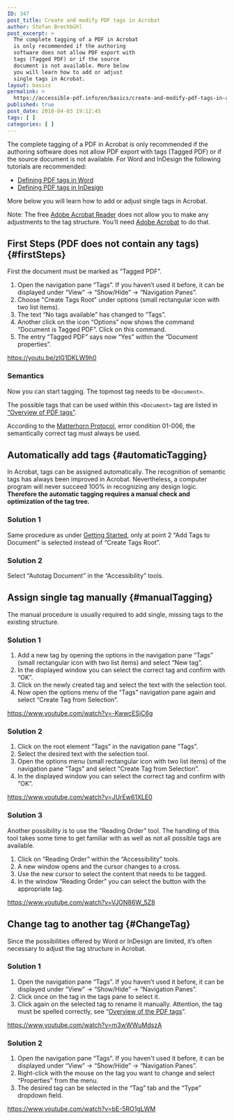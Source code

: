 ```yaml
---
ID: 347
post_title: Create and modify PDF tags in Acrobat
author: Stefan Brechbühl
post_excerpt: >
  The complete tagging of a PDF in Acrobat
  is only recommended if the authoring
  software does not allow PDF export with
  tags (Tagged PDF) or if the source
  document is not available. More below
  you will learn how to add or adjust
  single tags in Acrobat.
layout: basics
permalink: >
  https://accessible-pdf.info/en/basics/create-and-modify-pdf-tags-in-acrobat/
published: true
post_date: 2018-04-03 19:12:45
tags: [ ]
categories: [ ]
---
```

The complete tagging of a PDF in Acrobat is only recommended if the authoring software does not allow PDF export with tags (Tagged PDF) or if the source document is not available. For Word and InDesign the following tutorials are recommended:

*   [Defining PDF tags in Word][1]
*   [Defining PDF tags in InDesign][2]

More below you will learn how to add or adjust single tags in Acrobat.

Note: The free [Adobe Acrobat Reader][3] does not allow you to make any adjustments to the tag structure. You’ll need [Adobe Acrobat][4] to do that.

## First Steps (PDF does not contain any tags) {#firstSteps}

First the document must be marked as “Tagged PDF”.

1.  Open the navigation pane “Tags”. If you haven’t used it before, it can be displayed under “View” → “Show/Hide” → “Navigation Panes”.
2.  Choose "Create Tags Root" under options (small rectangular icon with two list items).
3.  The text “No tags available” has changed to “Tags”.
4.  Another click on the icon “Options” now shows the command “Document is Tagged PDF”. Click on this command.
5.  The entry “Tagged PDF” says now “Yes” within the “Document properties”.

https://youtu.be/zlG1DKLW9h0

### Semantics

Now you can start tagging. The topmost tag needs to be `<Document>`.

The possible tags that can be used within this `<Document>` tag are listed in [“Overview of PDF tags”][5].

According to the [Matterhorn Protocol][6], error condition 01-006, the semantically correct tag must always be used.

## Automatically add tags {#automaticTagging}

In Acrobat, tags can be assigned automatically. The recognition of semantic tags has always been improved in Acrobat. Nevertheless, a computer program will never succeed 100% in recognizing any design logic. **Therefore the automatic tagging requires a manual check and optimization of the tag tree.**

### Solution 1

Same procedure as under [Getting Started][7], only at point 2 “Add Tags to Document” is selected instead of “Create Tags Root”.

### Solution 2

Select “Autotag Document” in the “Accessibility” tools.

## Assign single tag manually {#manualTagging}

The manual procedure is usually required to add single, missing tags to the existing structure.

### Solution 1

1.  Add a new tag by opening the options in the navigation pane “Tags” (small rectangular icon with two list items) and select “New tag”. 
2.  In the displayed window you can select the correct tag and confirm with “OK”. 
3.  Click on the newly created tag and select the text with the selection tool.
4.  Now open the options menu of the “Tags” navigation pane again and select “Create Tag from Selection”.

https://www.youtube.com/watch?v=-KwwcESjC6g

### Solution 2

1.  Click on the root element “Tags” in the navigation pane “Tags”.
2.  Select the desired text with the selection tool.
3.  Open the options menu (small rectangular icon with two list items) of the navigation pane “Tags” and select “Create Tag from Selection”.
4.  In the displayed window you can select the correct tag and confirm with “OK”.

https://www.youtube.com/watch?v=JUrEw61XLE0

### Solution 3

Another possibility is to use the “Reading Order” tool. The handling of this tool takes some time to get familiar with as well as not all possible tags are available.

1.  Click on “Reading Order” within the “Accessibility” tools.
2.  A new window opens and the cursor changes to a cross.
3.  Use the new cursor to select the content that needs to be tagged. 
4.  In the window “Reading Order” you can select the button with the appropriate tag.

https://www.youtube.com/watch?v=VJON86W_5Z8

## Change tag to another tag {#ChangeTag}

Since the possibilities offered by Word or InDesign are limited, it’s often necessary to adjust the tag structure in Acrobat.

### Solution 1

1.  Open the navigation pane “Tags”. If you haven’t used it before, it can be displayed under “View” → “Show/Hide” → “Navigation Panes”.
2.  Click once on the tag in the tags pane to select it.
3.  Click again on the selected tag to rename it manually. Attention, the tag must be spelled correctly, see “[Overview of the PDF tags][5]”.

https://www.youtube.com/watch?v=m3wWWuMdszA

### Solution 2

1.  Open the navigation pane “Tags”. If you haven't used it before, it can be displayed under “View” → “Show/Hide” → “Navigation Panes”.
2.  Right-click with the mouse on the tag you want to change and select “Properties” from the menu.
3.  The desired tag can be selected in the “Tag” tab and the “Type” dropdown field.

https://www.youtube.com/watch?v=bE-5RO1gLWM

 [1]: https://accessible-pdf.info/en/basics/defining-pdf-tags-in-word/
 [2]: https://accessible-pdf.info/en/basics/defining-pdf-tags-in-indesign/
 [3]: https://get.adobe.com/reader/
 [4]: https://acrobat.adobe.com/uk/en/acrobat.html
 [5]: https://accessible-pdf.info/en/basics/overview-of-the-pdf-tags/
 [6]: https://accessible-pdf.info/en/glossary/#matterhorn
 [7]: #firstSteps